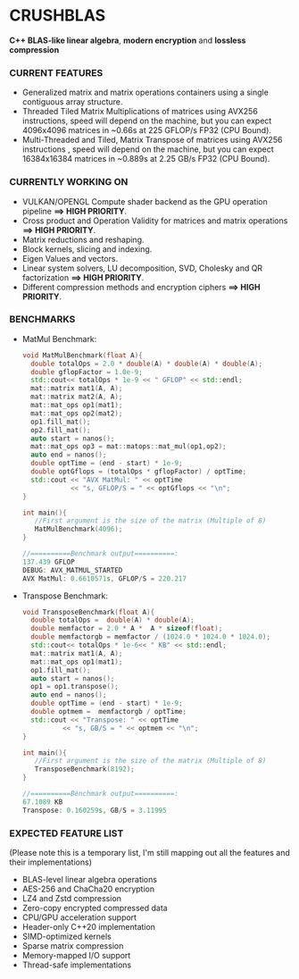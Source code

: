 # CRUSHBLAS
**C++ BLAS-like linear algebra**, **modern encryption** and **lossless compression**

### CURRENT FEATURES 
- Generalized matrix and matrix operations containers using a single contiguous array structure. 
- Threaded Tiled Matrix Multiplications of matrices using AVX256 instructions, speed will depend on the machine, but you can expect 4096x4096 matrices in ~0.66s at 225 GFLOP/s FP32 (CPU Bound).
- Multi-Threaded and Tiled, Matrix Transpose of matrices using AVX256 instructions , speed will depend on the machine, but you can expect 16384x16384 matrices in ~0.889s at 2.25 GB/s FP32 (CPU Bound).

### CURRENTLY WORKING ON 
- VULKAN/OPENGL Compute shader backend as the GPU operation pipeline **==> HIGH PRIORITY**. 
- Cross product and Operation Validity for matrices and matrix operations **==> HIGH PRIORITY**.
- Matrix reductions and reshaping.
- Block kernels, slicing and indexing.
- Eigen Values and vectors. 
- Linear system solvers, LU decomposition, SVD, Cholesky and QR factorization **==> HIGH PRIORITY**.
- Different compression methods and encryption ciphers **==> HIGH PRIORITY**. 

### BENCHMARKS
- MatMul Benchmark:
    ```c++
   void MatMulBenchmark(float A){
      double totalOps = 2.0 * double(A) * double(A) * double(A);
      double gflopFactor = 1.0e-9;
      std::cout<< totalOps * 1e-9 << " GFLOP" << std::endl; 
      mat::matrix mat1(A, A);
      mat::matrix mat2(A, A); 
      mat::mat_ops op1(mat1); 
      mat::mat_ops op2(mat2);
      op1.fill_mat();
      op2.fill_mat(); 
      auto start = nanos(); 
      mat::mat_ops op3 = mat::matops::mat_mul(op1,op2); 
      auto end = nanos(); 
      double optTime = (end - start) * 1e-9;
      double optGflops = (totalOps * gflopFactor) / optTime;
      std::cout << "AVX MatMul: " << optTime
                << "s, GFLOP/S = " << optGflops << "\n";
    }

    int main(){
       //First argument is the size of the matrix (Multiple of 8)
       MatMulBenchmark(4096);
    }

    //==========Benchmark output==========:
    137.439 GFLOP
    DEBUG: AVX_MATMUL_STARTED
    AVX MatMul: 0.6610571s, GFLOP/S = 220.217


- Transpose Benchmark:
    ```c++
   void TransposeBenchmark(float A){
      double totalOps =  double(A) * double(A);
      double memfactor = 2.0 * A *  A * sizeof(float);
      double memfactorgb = memfactor / (1024.0 * 1024.0 * 1024.0); 
      std::cout<< totalOps * 1e-6<< " KB" << std::endl; 
      mat::matrix mat1(A, A);
      mat::mat_ops op1(mat1); 
      op1.fill_mat();
      auto start = nanos();
      op1 = op1.transpose();
      auto end = nanos(); 
      double optTime = (end - start) * 1e-9;
      double optmem =  memfactorgb / optTime;
      std::cout << "Transpose: " << optTime
              << "s, GB/S = " << optmem << "\n";
    }

    int main(){
       //First argument is the size of the matrix (Multiple of 8)
       TransposeBenchmark(8192);
    }

    //==========Benchmark output==========:
    67.1089 KB
    Transpose: 0.160259s, GB/S = 3.11995


### EXPECTED FEATURE LIST 
(Please note this is a temporary list, 
I'm still mapping out all the features and their implementations)
- BLAS-level linear algebra operations
- AES-256 and ChaCha20 encryption
- LZ4 and Zstd compression
- Zero-copy encrypted compressed data
- CPU/GPU acceleration support
- Header-only C++20 implementation
- SIMD-optimized kernels
- Sparse matrix compression
- Memory-mapped I/O support
- Thread-safe implementations
